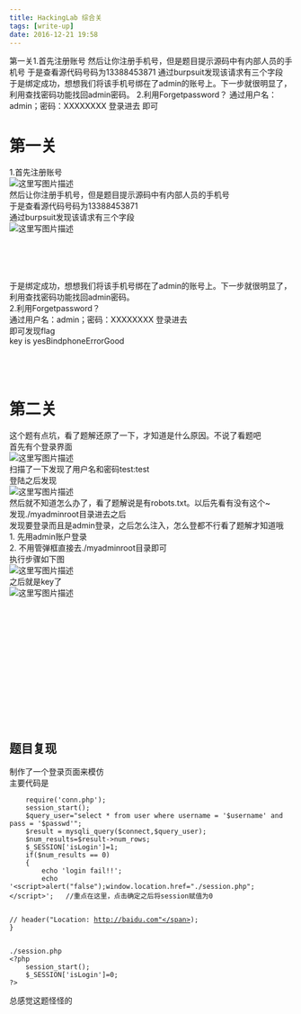 ```yaml
---
title: HackingLab 综合关
tags: [write-up]
date: 2016-12-21 19:58
---
```

第一关1.首先注册账号  然后让你注册手机号，但是题目提示源码中有内部人员的手机号 于是查看源代码号码为13388453871 通过burpsuit发现该请求有三个字段 于是绑定成功，想想我们将该手机号绑在了admin的账号上。下一步就很明显了，利用查找密码功能找回admin密码。 2.利用Forgetpassword？ 通过用户名：admin；密码：XXXXXXXX 登录进去 即可
<!-- more -->
<link rel="stylesheet" type="text/css" href="http://static.blog.csdn.net/css/csdn_blog_detail.min.css">
<div class="markdown_views"><h1 id="第一关">第一关</h1>
<p>1.首先注册账号 <br>
<img alt="这里写图片描述" src="http://img.blog.csdn.net/20161221194136979?watermark/2/text/aHR0cDovL2Jsb2cuY3Nkbi5uZXQvcXFfMzE0ODExODc=/font/5a6L5L2T/fontsize/400/fill/I0JBQkFCMA==/dissolve/70/gravity/SouthEast" title=""> <br>
然后让你注册手机号，但是题目提示源码中有内部人员的手机号 <br>
于是查看源代码号码为13388453871 <br>
通过burpsuit发现该请求有三个字段 <br>
<img alt="这里写图片描述" src="http://img.blog.csdn.net/20161221195704413?watermark/2/text/aHR0cDovL2Jsb2cuY3Nkbi5uZXQvcXFfMzE0ODExODc=/font/5a6L5L2T/fontsize/400/fill/I0JBQkFCMA==/dissolve/70/gravity/SouthEast" title=""/></br></br></br></br></img></br></p>
<p>于是绑定成功，想想我们将该手机号绑在了admin的账号上。下一步就很明显了，利用查找密码功能找回admin密码。 <br>
2.利用Forgetpassword？ <br>
通过用户名：admin；密码：XXXXXXXX 登录进去 <br>
即可发现flag <br>
key is yesBindphoneErrorGood</br></br></br></br></p>
<h1 id="第二关">第二关</h1>
<p>这个题有点坑，看了题解还原了一下，才知道是什么原因。不说了看题吧 <br>
首先有个登录界面 <br>
<img alt="这里写图片描述" src="http://img.blog.csdn.net/20161222225435390?watermark/2/text/aHR0cDovL2Jsb2cuY3Nkbi5uZXQvcXFfMzE0ODExODc=/font/5a6L5L2T/fontsize/400/fill/I0JBQkFCMA==/dissolve/70/gravity/SouthEast" title=""> <br>
扫描了一下发现了用户名和密码test:test <br>
登陆之后发现 <br>
<img alt="这里写图片描述" src="http://img.blog.csdn.net/20161222225601194?watermark/2/text/aHR0cDovL2Jsb2cuY3Nkbi5uZXQvcXFfMzE0ODExODc=/font/5a6L5L2T/fontsize/400/fill/I0JBQkFCMA==/dissolve/70/gravity/SouthEast" title=""> <br>
然后就不知道怎么办了，看了题解说是有robots.txt。以后先看有没有这个~ <br>
发现./myadminroot目录进去之后 <br>
发现要登录而且是admin登录，之后怎么注入，怎么登都不行看了题解才知道哦 <br>
1. 先用admin账户登录 <br>
2. 不用管弹框直接去./myadminroot目录即可 <br>
执行步骤如下图 <br>
<img alt="这里写图片描述" src="http://img.blog.csdn.net/20161222232237108?watermark/2/text/aHR0cDovL2Jsb2cuY3Nkbi5uZXQvcXFfMzE0ODExODc=/font/5a6L5L2T/fontsize/400/fill/I0JBQkFCMA==/dissolve/70/gravity/SouthEast" title=""> <br>
之后就是key了 <br>
<img alt="这里写图片描述" src="http://img.blog.csdn.net/20161222232346699?watermark/2/text/aHR0cDovL2Jsb2cuY3Nkbi5uZXQvcXFfMzE0ODExODc=/font/5a6L5L2T/fontsize/400/fill/I0JBQkFCMA==/dissolve/70/gravity/SouthEast" title=""/></br></br></img></br></br></br></br></br></br></br></img></br></br></br></img></br></br></p>
<h2 id="题目复现">题目复现</h2>
<p>制作了一个登录页面来模仿 <br>
主要代码是</br></p>
<pre class="prettyprint"><code class=" hljs bash">    require(<span class="hljs-string">'conn.php'</span>);
    session_start();
    <span class="hljs-variable">$query_user</span>=<span class="hljs-string">"select * from user where username = '<span class="hljs-variable">$username</span>' and pass = '<span class="hljs-variable">$passwd</span>'"</span>;   
    <span class="hljs-variable">$result</span> = mysqli_query(<span class="hljs-variable">$connect</span>,<span class="hljs-variable">$query_user</span>);
    <span class="hljs-variable">$num_results</span>=<span class="hljs-variable">$result</span>-&gt;num_rows;
    <span class="hljs-variable">$_SESSION</span>[<span class="hljs-string">'isLogin'</span>]=<span class="hljs-number">1</span>;
    <span class="hljs-keyword">if</span>(<span class="hljs-variable">$num_results</span> == <span class="hljs-number">0</span>)   
    {
        <span class="hljs-built_in">echo</span> <span class="hljs-string">'login fail!!'</span>;
        <span class="hljs-built_in">echo</span> <span class="hljs-string">'&lt;script&gt;alert("false");window.location.href="./session.php";&lt;/script&gt;'</span>;   //重点在这里，点击确定之后将session赋值为<span class="hljs-number">0</span>

//      header(<span class="hljs-string">"Location: http://baidu.com"</span>);
    }</code></pre>
<pre class="prettyprint"><code class=" hljs xml">./session.php
<span class="php"><span class="hljs-preprocessor">&lt;?php</span>
    session_start();
    <span class="hljs-variable">$_SESSION</span>[<span class="hljs-string">'isLogin'</span>]=<span class="hljs-number">0</span>;
<span class="hljs-preprocessor">?&gt;</span></span></code></pre>
<p>总感觉这题怪怪的</p></div>
